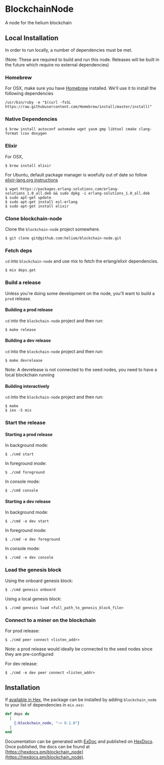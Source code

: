# BlockchainNode

A node for the helium blockchain

## Local Installation

In order to run locally, a number of dependencies must be met.

(Note: These are required to build and run this node. Releases will be built in the future which require no external dependencies)

### Homebrew

For OSX, make sure you have [Homebrew](https://brew.sh/) installed. We'll use it to install the following dependencies

```
/usr/bin/ruby -e "$(curl -fsSL https://raw.githubusercontent.com/Homebrew/install/master/install)"
```

### Native Dependencies

```
$ brew install autoconf automake wget yasm gmp libtool cmake clang-format lcov doxygen
```

### Elixir
For OSX,
```
$ brew install elixir
```
For Ubuntu, default package manager is woefully out of date so follow [elixir-lang.org instructions](https://elixir-lang.org/install.html#unix-and-unix-like)
```
$ wget https://packages.erlang-solutions.com/erlang-solutions_1.0_all.deb && sudo dpkg -i erlang-solutions_1.0_all.deb
$ sudo apt-get update
$ sudo apt-get install esl-erlang
$ sudo apt-get install elixir
```

### Clone blockchain-node

Clone the `blockchain-node` project somewhere.

```
$ git clone git@github.com:helium/blockchain-node.git
```

### Fetch deps

`cd` into `blockchain-node` and use mix to fetch the erlang/elixir dependencies.

```
$ mix deps.get
```

### Build a release

Unless you're doing some development on the node, you'll want to build a `prod` release.

#### Building a prod release
`cd` into the `blockchain-node` project and then run:

```
$ make release
```


#### Building a dev release
`cd` into the `blockchain-node` project and then run:

```
$ make devrelease
```

Note: A devrelease is not connected to the seed nodes, you need to have a local blockchain running

#### Building interactively
`cd` into the `blockchain-node` project and then run:

```
$ make
$ iex -S mix
```

### Start the release

#### Starting a prod release
In background mode:
```
$ ./cmd start
```

In foreground mode:
```
$ ./cmd foreground
```

In console mode:
```
$ ./cmd console
```

#### Starting a dev release
In background mode:
```
$ ./cmd -e dev start
```

In foreground mode:
```
$ ./cmd -e dev foreground
```

In console mode:
```
$ ./cmd -e dev console
```

### Load the genesis block

Using the onboard genesis block:
```
$ ./cmd genesis onboard
```

Using a local genesis block:
```
$ ./cmd genesis load <full_path_to_genesis_block_file>
```

### Connect to a miner on the blockchain
For prod release:
```
$ ./cmd peer connect <listen_addr>
```
Note: a prod release would ideally be connected to the seed nodes since they are pre-configured

For dev release:
```
$ ./cmd -e dev peer connect <listen_addr>
```


## Installation

If [available in Hex](https://hex.pm/docs/publish), the package can be installed
by adding `blockchain_node` to your list of dependencies in `mix.exs`:

```elixir
def deps do
  [
    {:blockchain_node, "~> 0.1.0"}
  ]
end
```

Documentation can be generated with [ExDoc](https://github.com/elixir-lang/ex_doc)
and published on [HexDocs](https://hexdocs.pm). Once published, the docs can
be found at [https://hexdocs.pm/blockchain_node](https://hexdocs.pm/blockchain_node).

